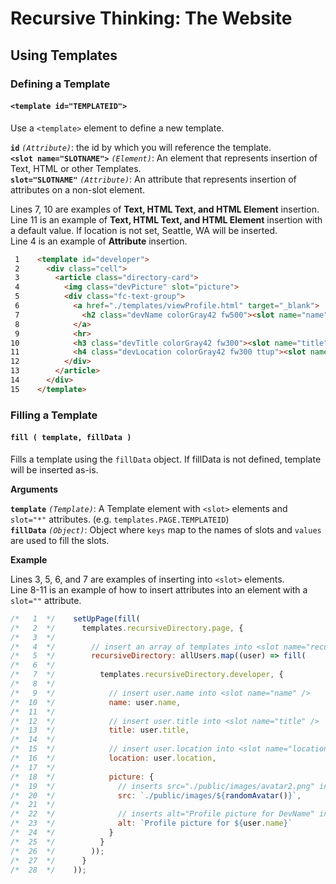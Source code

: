 # Recursive Thinking: The Website


## Using Templates

### Defining a Template

#### `<template id="TEMPLATEID">`

Use a `<template>` element to define a new template.

**`id`** *`(Attribute)`*: the id by which you will reference the template.  
**`<slot name="SLOTNAME">`** *`(Element)`*: An element that represents insertion of Text, HTML or other Templates.  
**`slot="SLOTNAME"`** *`(Attribute)`*: An attribute that represents insertion of attributes on a non-slot element.  

Lines 7, 10 are examples of **Text, HTML Text, and HTML Element** insertion.  
Line 11 is an example of **Text, HTML Text, and HTML Element** insertion with a default value. If location is not set, Seattle, WA will be inserted.  
Line 4 is an example of **Attribute** insertion.

```html
 1    <template id="developer">
 2      <div class="cell">
 3        <article class="directory-card">
 4          <img class="devPicture" slot="picture">
 5          <div class="fc-text-group">
 6            <a href="./templates/viewProfile.html" target="_blank">
 7              <h2 class="devName colorGray42 fw500"><slot name="name" /></h2>
 8            </a>
 9            <hr>
10            <h3 class="devTitle colorGray42 fw300"><slot name="title" /></h3>
11            <h4 class="devLocation colorGray42 fw300 ttup"><slot name="location">Seattle, WA</slot></h4>
12          </div>
13        </article>
14      </div>
15    </template>
```

### Filling a Template

#### `fill ( template, fillData )`

Fills a template using the `fillData` object. If fillData is not defined, template will be inserted as-is.

**Arguments**

**`template`** *`(Template)`*: A Template element with `<slot>` elements and `slot="*"` attributes. (e.g. `templates.PAGE.TEMPLATEID`)  
**`fillData`** *`(Object)`*: Object where `keys` map to the names of slots and `values` are used to fill the slots.

**Example**

Lines 3, 5, 6, and 7 are examples of inserting into `<slot>` elements.  
Line 8-11 is an example of how to insert attributes into an element with a `slot=""` attribute.

```js
/*   1  */    setUpPage(fill(
/*   2  */      templates.recursiveDirectory.page, {
/*   3  */    
/*   4  */        // insert an array of templates into <slot name="recursiveDirectory" />
/*   5  */        recursiveDirectory: allUsers.map((user) => fill(
/*   6  */          
/*   7  */          templates.recursiveDirectory.developer, {
/*   8  */    
/*   9  */            // insert user.name into <slot name="name" />
/*  10  */            name: user.name,  
/*  11  */    
/*  12  */            // insert user.title into <slot name="title" />
/*  13  */            title: user.title,
/*  14  */    
/*  15  */            // insert user.location into <slot name="location" />
/*  16  */            location: user.location,
/*  17  */    
/*  18  */            picture: {
/*  19  */              // inserts src="./public/images/avatar2.png" into an element with slot="picture"
/*  20  */              src: `./public/images/${randomAvatar()}`,
/*  21  */    
/*  22  */              // inserts alt="Profile picture for DevName" into an element with slot="picture"
/*  23  */              alt: `Profile picture for ${user.name}`
/*  24  */            }
/*  25  */          }
/*  26  */        ));
/*  27  */      }
/*  28  */    ));
```